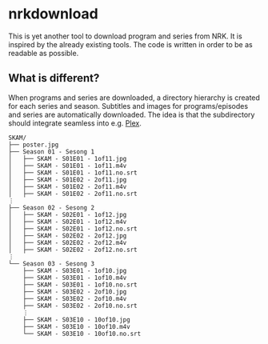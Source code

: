 # nrkdownload

This is yet another tool to download program and series from NRK.
It is inspired by the already existing tools. The code is written in order to be as readable as possible.

## What is different?
When programs and series are downloaded, a directory hierarchy is created for each series and season.
Subtitles and images for programs/episodes and series are automatically downloaded.
The idea is that the subdirectory should integrate seamless into e.g. [Plex](http://www.plex.tv).


```
SKAM/
├── poster.jpg
├── Season 01 - Sesong 1
│   ├── SKAM - S01E01 - 1of11.jpg
│   ├── SKAM - S01E01 - 1of11.m4v
│   ├── SKAM - S01E01 - 1of11.no.srt
│   ├── SKAM - S01E02 - 2of11.jpg
│   ├── SKAM - S01E02 - 2of11.m4v
│   ├── SKAM - S01E02 - 2of11.no.srt
⋮
├── Season 02 - Sesong 2
│   ├── SKAM - S02E01 - 1of12.jpg
│   ├── SKAM - S02E01 - 1of12.m4v
│   ├── SKAM - S02E01 - 1of12.no.srt
│   ├── SKAM - S02E02 - 2of12.jpg
│   ├── SKAM - S02E02 - 2of12.m4v
│   ├── SKAM - S02E02 - 2of12.no.srt
⋮
└── Season 03 - Sesong 3
    ├── SKAM - S03E01 - 1of10.jpg
    ├── SKAM - S03E01 - 1of10.m4v
    ├── SKAM - S03E01 - 1of10.no.srt
    ├── SKAM - S03E02 - 2of10.jpg
    ├── SKAM - S03E02 - 2of10.m4v
    ├── SKAM - S03E02 - 2of10.no.srt
    ⋮
    ├── SKAM - S03E10 - 10of10.jpg
    ├── SKAM - S03E10 - 10of10.m4v
    └── SKAM - S03E10 - 10of10.no.srt
```